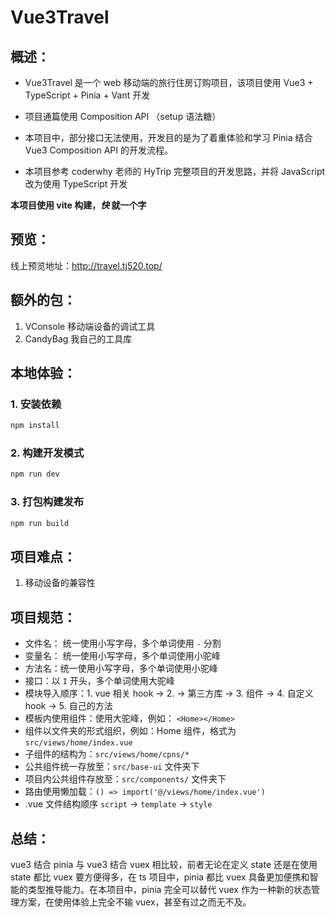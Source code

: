 # Vue3Travel

## 概述：

- Vue3Travel 是一个 web 移动端的旅行住房订购项目，该项目使用 Vue3 + TypeScript + Pinia + Vant 开发

- 项目通篇使用 Composition API （setup 语法糖）

- 本项目中，部分接口无法使用，开发目的是为了着重体验和学习 Pinia 结合 Vue3 Composition API 的开发流程。

- 本项目参考 coderwhy 老师的 HyTrip 完整项目的开发思路，并将 JavaScript 改为使用 TypeScript 开发

**本项目使用 vite 构建，_快_ 就一个字**

## 预览：

线上预览地址：http://travel.tj520.top/

## 额外的包：

1. VConsole 移动端设备的调试工具
2. CandyBag 我自己的工具库

## 本地体验：

### 1. 安装依赖

```sh
npm install
```

### 2. 构建开发模式

```sh
npm run dev
```

### 3. 打包构建发布

```sh
npm run build
```

## 项目难点：

1. 移动设备的兼容性

## 项目规范：

- 文件名： 统一使用小写字母，多个单词使用 `-` 分割
- 变量名： 统一使用小写字母，多个单词使用小驼峰
- 方法名：统一使用小写字母，多个单词使用小驼峰
- 接口：以 `I` 开头，多个单词使用大驼峰
- 模块导入顺序：1. vue 相关 hook -> 2. -> 第三方库 -> 3. 组件 -> 4. 自定义 hook -> 5. 自己的方法
- 模板内使用组件：使用大驼峰，例如： `<Home></Home>`
- 组件以文件夹的形式组织，例如：Home 组件，格式为`src/views/home/index.vue`
- 子组件的结构为：`src/views/home/cpns/*`
- 公共组件统一存放至：`src/base-ui` 文件夹下
- 项目内公共组件存放至：`src/components/` 文件夹下
- 路由使用懒加载：`() => import('@/views/home/index.vue')`
- .vue 文件结构顺序 `script` -> `template` -> `style`

## 总结：

vue3 结合 pinia 与 vue3 结合 vuex 相比较，前者无论在定义 state 还是在使用 state 都比 vuex 要方便得多，在 ts 项目中，pinia 都比 vuex 具备更加便携和智能的类型推导能力。在本项目中，pinia 完全可以替代 vuex 作为一种新的状态管理方案，在使用体验上完全不输 vuex，甚至有过之而无不及。
